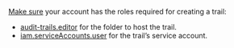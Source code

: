 [Make sure](../../../iam/operations/roles/get-assigned-roles.md) your account has the roles required for creating a trail:

* [audit-trails.editor](../../../audit-trails/security/index.md#at-editor) for the folder to host the trail.
* [iam.serviceAccounts.user](../../../iam/security/index.md#iam-serviceAccounts-user) for the trail’s service account.

